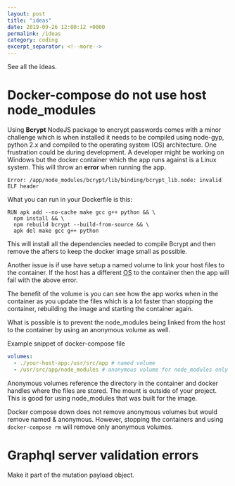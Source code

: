 ```yaml
---
layout: post
title: "ideas"
date: 2019-09-26 12:00:12 +0000
permalink: /ideas
category: coding
excerpt_separator: <!--more-->
---
```


See all the ideas.

<!--more-->

# Docker-compose do not use host node_modules

Using **Bcrypt** NodeJS package to encrypt passwords comes with a minor challenge which is when installed it needs to be compiled using node-gyp, python 2.x and compiled to the operating system (OS) architecture. One frustration could be during development. A developer might be working on Windows but the docker container which the app runs against is a Linux system. This will throw an **error** when running the app.

```
Error: /app/node_modules/bcrypt/lib/binding/bcrypt_lib.node: invalid ELF header
```

What you can run in your Dockerfile is this:

```docker
RUN apk add --no-cache make gcc g++ python && \
  npm install && \
  npm rebuild bcrypt --build-from-source && \
  apk del make gcc g++ python
```

This will install all the dependencies needed to compile Bcrypt and then remove the afters to keep the docker image small as possible.

Another issue is if use have setup a named volume to link your host files to the container. If the host has a different <abbr title="Operating System">OS</abbr> to the container then the app will fail with the above error.

The benefit of the volume is you can see how the app works when in the container as you update the files which is a lot faster than stopping the container, rebuilding the image and starting the container again.

What is possible is to prevent the node_modules being linked from the host to the container by using an anonymous volume as well.

Example snippet of docker-compose file

```yml
volumes:
  - ./your-host-app:/usr/src/app # named volume
  - /usr/src/app/node_modules # anonymous volume for node_modules only
```

Anonymous volumes reference the directory in the container and docker handles where the files are stored. The mount is outside of your project. This is good for using node_modules that was built for the image.

Docker compose down does not remove anonymous volumes but would remove named & anonymous. However, stopping the containers and using `docker-compose rm` will remove only anonymous volumes.

# Graphql server validation errors

Make it part of the mutation payload object.
